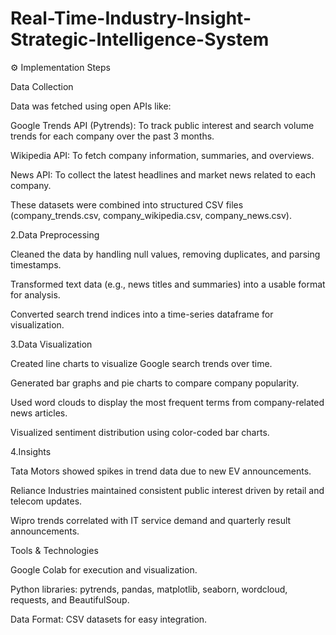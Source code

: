 # Real-Time-Industry-Insight-Strategic-Intelligence-System


⚙️ Implementation Steps

Data Collection

Data was fetched using open APIs like:

Google Trends API (Pytrends): To track public interest and search volume trends for each company over the past 3 months.

Wikipedia API: To fetch company information, summaries, and overviews.

News API: To collect the latest headlines and market news related to each company.

These datasets were combined into structured CSV files (company_trends.csv, company_wikipedia.csv, company_news.csv).

2.Data Preprocessing

Cleaned the data by handling null values, removing duplicates, and parsing timestamps.

Transformed text data (e.g., news titles and summaries) into a usable format for analysis.

Converted search trend indices into a time-series dataframe for visualization.

3.Data Visualization

Created line charts to visualize Google search trends over time.

Generated bar graphs and pie charts to compare company popularity.

Used word clouds to display the most frequent terms from company-related news articles.

Visualized sentiment distribution using color-coded bar charts.

4.Insights

Tata Motors showed spikes in trend data due to new EV announcements.

Reliance Industries maintained consistent public interest driven by retail and telecom updates.

Wipro trends correlated with IT service demand and quarterly result announcements.

Tools & Technologies

Google Colab for execution and visualization.

Python libraries: pytrends, pandas, matplotlib, seaborn, wordcloud, requests, and BeautifulSoup.

Data Format: CSV datasets for easy integration.
